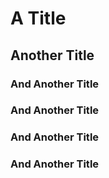 # A Title
## Another Title
### And Another Title
### And Another Title
### And Another Title
### And Another Title
